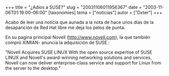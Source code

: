 +++
title = "¿Adios a SUSE?"
slug = "20031106011956367"
date = "2003-11-06T01:19:00-06:00"
[taxonomies]
tema = ["noticias"]
autor = ["Dxter"]
+++

Acabo de leer una noticia que aunada a la nota de hace unos días de la
desaparición de Red Hat libre me deja los pelos de punta.

En su pagina principal Novell (<http://www.novell.com>), la que también
compró XIMIAN- anuncia la adquisición de SUSE :

&quot;Novell Acquires SUSE LINUX With the open source expertise of SUSE
LINUX and Novell's award-winning networking solutions and services,
Novell can now deliver enterprise-class service and support for Linux
from the server to the desktop.&quot;
